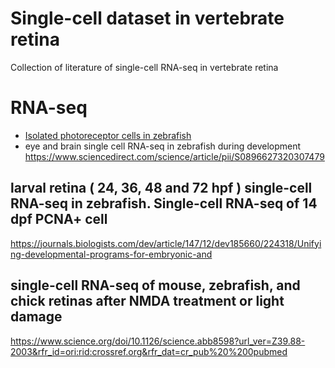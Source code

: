 # Single-cell dataset in vertebrate retina
Collection of literature of single-cell RNA-seq in vertebrate retina


# RNA-seq
 - [Isolated photoreceptor cells in zebrafish](https://www.nature.com/articles/s41598-021-96837-z)
 - eye and brain single cell RNA-seq in zebrafish during development 
https://www.sciencedirect.com/science/article/pii/S0896627320307479

 ## larval retina ( 24, 36, 48 and 72 hpf ) single-cell RNA-seq in zebrafish. Single-cell RNA-seq of 14 dpf PCNA+ cell 
https://journals.biologists.com/dev/article/147/12/dev185660/224318/Unifying-developmental-programs-for-embryonic-and

 ## single-cell RNA-seq of mouse, zebrafish, and chick retinas after NMDA treatment or light damage
https://www.science.org/doi/10.1126/science.abb8598?url_ver=Z39.88-2003&rfr_id=ori:rid:crossref.org&rfr_dat=cr_pub%20%200pubmed
